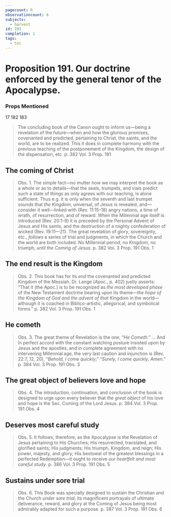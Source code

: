 ```yaml
---
pagecount: 6
observationcount: 6
subjects:
  - harvest
id: 191
completion: 1
tags:
  - toc
---
```

# Proposition 191. Our doctrine enforced by the general tenor of the Apocalypse.

### Props Mentioned
17 182 183

>The concluding book of the Canon ought to inform us—being a revelation of the future—when and how the glorious promises, covenanted and predicted, pertaining to Christ, the saints, and the world, are to be realized. This it does in complete harmony with the previous teaching of the postponement of the Kingdom, the design of the dispensation, etc.
>p. 382 Vol. 3 Prop. 191
## The coming of Christ
>Obs. 1. The simple fact—no mutter how we may interpret the book as a whole or as to details—that the seals, trumpets, and vials predict such a state of things as only agrees with our teaching, is alone sufficient. Thus e.g. it is only when the seventh and last trumpet sounds that *the Kingdom*, universal, of Jesus is revealed, and—consider it well—linked with (Rev. 11:15-18) angry nations, a time of wrath, of resurrection, and of reward. When the Millennial age itself is introduced (Rev. 20:1-9) it is preceded by the Personal Advent of Jesus and His saints, and the destruction of a mighty confederation of wicked (Rev. 19:11—21). The great revelation of glory, sovereignty, etc., *follows* a series of trial and judgments, in which the Church and the world are both included. No Millennial period, no Kingdom, no triumph, *until the Coming of Jesus*.
>p. 382 Vol. 3 Prop. 191 Obs. 1
## The end result is the Kingdom
>Obs. 2. This book has for its *end* the covenanted and predicted Kingdom of the Messiah. Dr. Lange (*Apoc.*, p. 402) justly asserts: “That it (the Apoc.) is to be recognized as *the most developed phase* of the New Testament doctrine bearing upon its theme—*the hope of the Kingdom of God and the advent of that Kingdom* in the world—although it is coached in Biblico-artistic, allegorical, and symbolical forms."
>p. 382 Vol. 3 Prop. 191 Obs. 1
## He cometh
>Obs. 3. The great theme of Revelation is the one, “*He Cometh*.”
>...
>And in perfect accord with the constant watching posture insisted upon by Jesus and the apostles, and in complete agreement with no intervening Millennial age, the very last caution and injunction is (Rev. 22:7, 12, 20), “*Behold, I come quickly*;” “*Surely, I come quickly, Amen*.”
>p. 384 Vol. 3 Prop. 191 Obs. 3
## The great object of believers love and hope
>Obs. 4. The introduction, continuation, and conclusion of the book is designed to urge upon every believer that *the great object* of his love and hope is the Sec. Coming of the Lord Jesus.
>p. 384 Vol. 3 Prop. 191 Obs. 4
## Deserves most careful study
>Obs. 5. It follows, therefore, as the Apocalypse is the Revelation of Jesus pertaining to His Churches; His resurrected, translated, and glorified saints; His judgments; His triumph, Kingdom, and reign; His power, majesty, and glory; His bestowal of the greatest blessings in a perfected Redemption—it ought to receive *our heartfelt and most careful study*.
>p. 386 Vol. 3 Prop. 191 Obs. 5
## Sustains under sore trial
>Obs. 6. This Book was specially designed to sustain the Christian and the Church *under sore trial*; its magnificent portrayals of ultimate deliverance, reward, and glory at the Coming of Jesus being most admirably adapted for such a purpose.
>p. 387 Vol. 3 Prop. 191 Obs. 6
